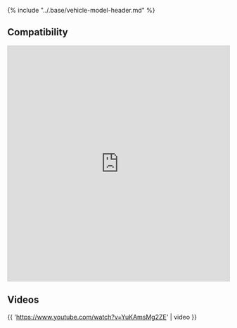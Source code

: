 {% include "../.base/vehicle-model-header.md" %}

## Compatibility

<iframe class="airtable-embed" src="https://airtable.com/embed/shryYmRkhlmyvqNtC?backgroundColor=gray&layout=card" frameborder="0" onmousewheel="" width="100%" height="533" style="background: transparent; border: 1px solid #ccc;"></iframe>

## Videos

{{ 'https://www.youtube.com/watch?v=YuKAmsMg2ZE' | video }}
